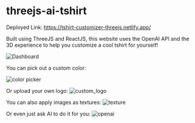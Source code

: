 # threejs-ai-tshirt

Deployed Link: https://tshirt-customizer-threejs.netlify.app/

Built using ThreeJS and ReactJS, this website uses the OpenAI API and the 3D experience to help you customize a cool tshirt for yourself!

![Dashboard](https://github.com/Jayanti2919/threejs-ai-tshirt/assets/91965754/cb4afb50-40bf-4d32-9cc0-6274a64ea253)

You can pick out a custom color:

![color picker](https://github.com/Jayanti2919/threejs-ai-tshirt/assets/91965754/17a50295-3772-4d6f-a244-33cc1d99c3ed)

Or upload your own logo:
![custom_logo](https://github.com/Jayanti2919/threejs-ai-tshirt/assets/91965754/bdd456ae-0968-42c3-bccd-fe9a4870c529)

You can also apply images as textures:
![texture](https://github.com/Jayanti2919/threejs-ai-tshirt/assets/91965754/1322ca68-7f8f-4ab0-a39e-a169a3fd8cad)

Or even just ask AI to do it for you:
![openai](https://github.com/Jayanti2919/threejs-ai-tshirt/assets/91965754/0fa7df2e-b4e0-45e4-a520-7f2f025a10d1)
